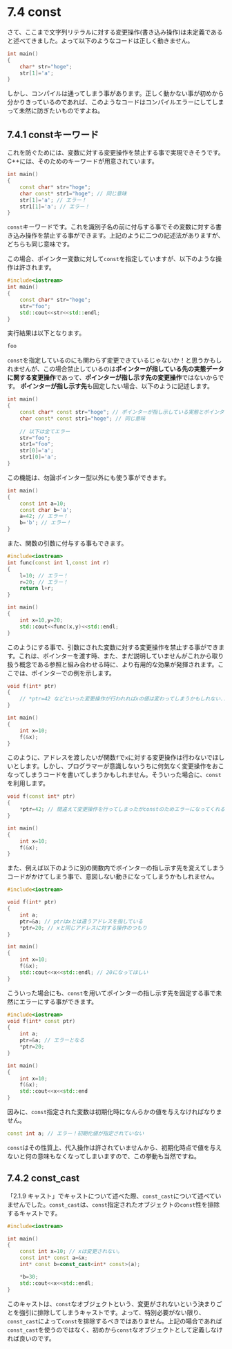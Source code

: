 # 7.4 const

さて、ここまで文字列リテラルに対する変更操作(書き込み操作)は未定義であると述べてきました。よって以下のようなコードは正しく動きません。
```cpp
int main()
{
	char* str="hoge";
	str[1]='a';
}
```
しかし、コンパイルは通ってしまう事があります。正しく動かない事が初めから分かりきっているのであれば、このようなコードはコンパイルエラーにしてしまって未然に防ぎたいものですよね。


## 7.4.1 constキーワード

これを防ぐためには、変数に対する変更操作を禁止する事で実現できそうです。C++には、そのためのキーワードが用意されています。
```cpp
int main()
{
	const char* str="hoge"; 
	char const* str1="hoge"; // 同じ意味
	str[1]='a'; // エラー！
	str1[1]='a'; // エラー！
}
```
`const`キーワードです。これを識別子名の前に付与する事でその変数に対する書き込み操作を禁止する事ができます。上記のように二つの記述法がありますが、どちらも同じ意味です。

この場合、ポインター変数に対して`const`を指定していますが、以下のような操作は許されます。
```cpp
#include<iostream>
int main()
{
	const char* str="hoge";
	str="foo";
	std::cout<<str<<std::endl;
}
```
実行結果は以下となります。
```cpp
foo
```
`const`を指定しているのにも関わらず変更できているじゃないか！と思うかもしれませんが、この場合禁止しているのは**ポインターが指している先の実態データに関する変更操作**であって、**ポインターが指し示す先の変更操作**ではないからです。
**ポインターが指し示す先**も固定したい場合、以下のように記述します。
```cpp
int main()
{
	const char* const str="hoge"; // ポインターが指し示している実態とポインターが指し示すものを固定
	char const* const str1="hoge"; // 同じ意味
	
	// 以下は全てエラー
	str="foo";
	str1="foo";
	str[0]='a';
	str1[0]='a';
}

```

この機能は、勿論ポインター型以外にも使う事ができます。
```cpp
int main()
{
	const int a=10;
	const char b='a';
	a=42; // エラー！
	b='b'; // エラー！
}
```
また、関数の引数に付与する事もできます。
```cpp
#include<iostream>
int func(const int l,const int r)
{
	l=10; // エラー！
	r=20; // エラー！
	return l+r;
}

int main()
{
	int x=10,y=20;
	std::cout<<func(x,y)<<std::endl;
}
```
このようにする事で、引数にされた変数に対する変更操作を禁止する事ができます。これは、ポインターを渡す時、また、まだ説明していませんがこれから取り扱う概念である参照と組み合わせる時に、より有用的な効果が発揮されます。ここでは、ポインターでの例を示します。
```cpp
void f(int* ptr)
{
	// *ptr=42 などといった変更操作が行われればxの値は変わってしまうかもしれない...
}

int main()
{
	int x=10;
	f(&x);
}
```
このように、アドレスを渡したいが関数`f`で`x`に対する変更操作は行わないでほしいとします。しかし、プログラマーが意識しないうちに何気なく変更操作をおこなってしまうコードを書いてしまうかもしれません。そういった場合に、`const`を利用します。
```cpp
void f(const int* ptr)
{
	*ptr=42; // 間違えて変更操作を行ってしまったがconstのためエラーになってくれる。
}

int main()
{
	int x=10;
	f(&x);
}
```
また、例えば以下のように別の関数内でポインターの指し示す先を変えてしまうコードがかけてしまう事で、意図しない動きになってしまうかもしれません。
```cpp
#include<iostream>

void f(int* ptr)
{
	int a;
	ptr=&a; // ptrはxとは違うアドレスを指している
	*ptr=20; // xと同じアドレスに対する操作のつもり
}

int main()
{
	int x=10;
	f(&x);
	std::cout<<x<<std::endl; // 20になってほしい
}
```
こういった場合にも、`const`を用いてポインターの指し示す先を固定する事で未然にエラーにする事ができます。
```cpp
#include<iostream>
void f(int* const ptr)
{
	int a;
	ptr=&a; // エラーとなる
	*ptr=20; 
}

int main()
{
	int x=10;
	f(&x);
	std::cout<<x<<std::end
}
```
因みに、`const`指定された変数は初期化時になんらかの値を与えなければなりません。
```cpp
const int a; // エラー！初期化値が指定されていない
```
`const`はその性質上、代入操作は許されていませんから、初期化時点で値を与えないと何の意味もなくなってしまいますので、この挙動も当然ですね。

## 7.4.2 const_cast
「2.1.9 キャスト」でキャストについて述べた際、`const_cast`について述べていませんでした。`const_cast`は、`const`指定されたオブジェクトの`const`性を排除するキャストです。
```cpp
#include<iostream>

int main()
{
	const int x=10; // xは変更されない。
	const int* const a=&x;
	int* const b=const_cast<int* const>(a);

	*b=30;
	std::cout<<x<<std::endl;
}
```
このキャストは、`const`なオブジェクトという、変更がされないという決まりごとを強引に排除してしまうキャストです。よって、特別必要がない限り、`const_cast`によって`const`を排除するべきではありません。上記の場合であれば`const_cast`を使うのではなく、初めから`const`なオブジェクトとして定義しなければ良いのです。